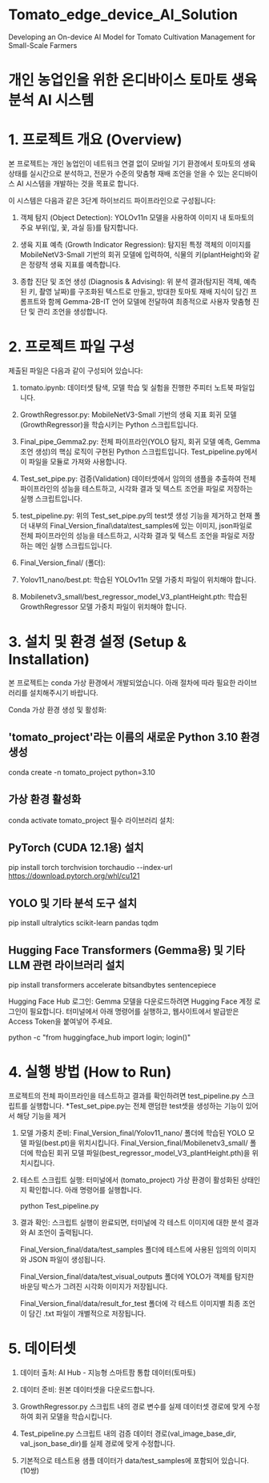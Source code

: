 # Tomato_edge_device_AI_Solution
Developing an On-device AI Model for Tomato  Cultivation Management for Small-Scale  Farmers 

# 개인 농업인을 위한 온디바이스 토마토 생육 분석 AI 시스템

# 1. 프로젝트 개요 (Overview)
   
본 프로젝트는 개인 농업인이 네트워크 연결 없이 모바일 기기 환경에서 토마토의 생육 상태를 실시간으로 분석하고, 전문가 수준의 맞춤형 재배 조언을 얻을 수 있는 온디바이스 AI 시스템을 개발하는 것을 목표로 합니다.

이 시스템은 다음과 같은 3단계 하이브리드 파이프라인으로 구성됩니다:

1. 객체 탐지 (Object Detection): YOLOv11n 모델을 사용하여 이미지 내 토마토의 주요 부위(잎, 꽃, 과실 등)를 탐지합니다.

2. 생육 지표 예측 (Growth Indicator Regression): 탐지된 특정 객체의 이미지를 MobileNetV3-Small 기반의 회귀 모델에 입력하여, 식물의 키(plantHeight)와 같은 정량적 생육 지표를 예측합니다.

3. 종합 진단 및 조언 생성 (Diagnosis & Advising): 위 분석 결과(탐지된 객체, 예측된 키, 촬영 날짜)를 구조화된 텍스트로 만들고, 방대한 토마토 재배 지식이 담긴 프롬프트와 함께 Gemma-2B-IT 언어 모델에 전달하여 최종적으로 사용자 맞춤형 진단 및 관리 조언을 생성합니다.




# 2. 프로젝트 파일 구성
제출된 파일은 다음과 같이 구성되어 있습니다:

1. tomato.ipynb: 데이터셋 탐색, 모델 학습 및 실험을 진행한 주피터 노트북 파일입니다.

2. GrowthRegressor.py: MobileNetV3-Small 기반의 생육 지표 회귀 모델(GrowthRegressor)을 학습시키는 Python 스크립트입니다.

3. Final_pipe_Gemma2.py: 전체 파이프라인(YOLO 탐지, 회귀 모델 예측, Gemma 조언 생성)의 핵심 로직이 구현된 Python 스크립트입니다. Test_pipeline.py에서 이 파일을 모듈로 가져와 사용합니다.

4. Test_set_pipe.py: 검증(Validation) 데이터셋에서 임의의 샘플을 추출하여 전체 파이프라인의 성능을 테스트하고, 시각화 결과 및 텍스트 조언을 파일로 저장하는 실행 스크립트입니다.

5. test_pipeline.py: 위의 Test_set_pipe.py의 test셋 생성 기능을 제거하고 현재 폴더 내부의 Final_Version_final\data\test_samples에 있는 이미지, json파일로 전체 파이프라인의 성능을 테스트하고, 시각화 결과 및 텍스트 조언을 파일로 저장하는 메인 실행 스크립드입니다.

6. Final_Version_final/ (폴더):
   
7. Yolov11_nano/best.pt: 학습된 YOLOv11n 모델 가중치 파일이 위치해야 합니다.

8. Mobilenetv3_small/best_regressor_model_V3_plantHeight.pth: 학습된 GrowthRegressor 모델 가중치 파일이 위치해야 합니다.




# 3. 설치 및 환경 설정 (Setup & Installation)
본 프로젝트는 conda 가상 환경에서 개발되었습니다. 아래 절차에 따라 필요한 라이브러리를 설치해주시기 바랍니다.


Conda 가상 환경 생성 및 활성화:

## 'tomato_project'라는 이름의 새로운 Python 3.10 환경 생성
conda create -n tomato_project python=3.10

## 가상 환경 활성화
conda activate tomato_project
필수 라이브러리 설치:


## PyTorch (CUDA 12.1용) 설치
pip install torch torchvision torchaudio --index-url https://download.pytorch.org/whl/cu121

## YOLO 및 기타 분석 도구 설치
pip install ultralytics scikit-learn pandas tqdm

## Hugging Face Transformers (Gemma용) 및 기타 LLM 관련 라이브러리 설치

pip install transformers accelerate bitsandbytes sentencepiece

Hugging Face Hub 로그인:
Gemma 모델을 다운로드하려면 Hugging Face 계정 로그인이 필요합니다. 터미널에서 아래 명령어를 실행하고, 웹사이트에서 발급받은 Access Token을 붙여넣어 주세요.


python -c "from huggingface_hub import login; login()"




# 4. 실행 방법 (How to Run)
프로젝트의 전체 파이프라인을 테스트하고 결과를 확인하려면 test_pipeline.py 스크립트를 실행합니다.
*Test_set_pipe.py는 전체 랜덤한 test셋을 생성하는 기능이 있어서 해당 기능을 제거

1. 모델 가중치 준비:
   Final_Version_final/Yolov11_nano/ 폴더에 학습된 YOLO 모델 파일(best.pt)을 위치시킵니다.
   Final_Version_final/Mobilenetv3_small/ 폴더에 학습된 회귀 모델 파일(best_regressor_model_V3_plantHeight.pth)을 위치시킵니다.

2. 테스트 스크립트 실행:
   터미널에서 (tomato_project) 가상 환경이 활성화된 상태인지 확인합니다.
   아래 명령어를 실행합니다.
   
   python Test_pipeline.py

3. 결과 확인:
   스크립트 실행이 완료되면, 터미널에 각 테스트 이미지에 대한 분석 결과와 AI 조언이 출력됩니다.
   
   Final_Version_final/data/test_samples 폴더에 테스트에 사용된 임의의 이미지와 JSON 파일이 생성됩니다.
   
   Final_Version_final/data/test_visual_outputs 폴더에 YOLO가 객체를 탐지한 바운딩 박스가 그려진 시각화 이미지가 저장됩니다.
   
   Final_Version_final/data/result_for_test 폴더에 각 테스트 이미지별 최종 조언이 담긴 .txt 파일이 개별적으로 저장됩니다.




# 5. 데이터셋

1. 데이터 출처: AI Hub - 지능형 스마트팜 통합 데이터(토마토)

2. 데이터 준비:
원본 데이터셋을 다운로드합니다.

3. GrowthRegressor.py 스크립트 내의 경로 변수를 실제 데이터셋 경로에 맞게 수정하여 회귀 모델을 학습시킵니다.

4. Test_pipeline.py 스크립트 내의 검증 데이터 경로(val_image_base_dir, val_json_base_dir)를 실제 경로에 맞게 수정합니다.

5. 기본적으로 테스트용 샘플 데이터가 data/test_samples에 포함되어 있습니다. (10쌍)
